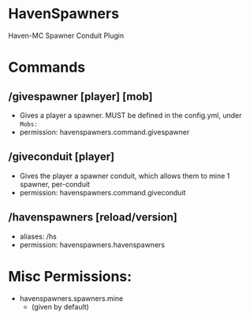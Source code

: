 # HavenSpawners
Haven-MC Spawner Conduit Plugin

# Commands
## /givespawner [player] [mob]
* Gives a player a spawner. MUST be defined in the config.yml, under `Mobs:`
* permission: havenspawners.command.givespawner
## /giveconduit [player]
* Gives the player a spawner conduit, which allows them to mine 1 spawner, per-conduit
* permission: havenspawners.command.giveconduit
## /havenspawners [reload/version]
* aliases: /hs
* permission: havenspawners.havenspawners

# Misc Permissions:
* havenspawners.spawners.mine
    * (given by default)
